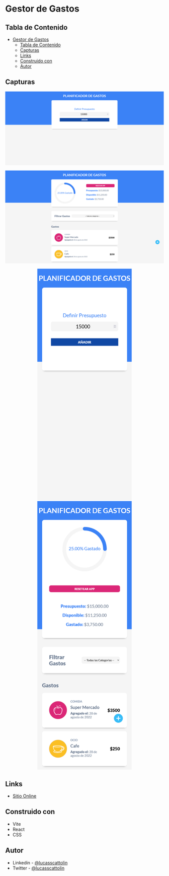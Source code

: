 # Gestor de Gastos

## Tabla de Contenido

- [Gestor de Gastos](#gestor-de-gastos)
  - [Tabla de Contenido](#tabla-de-contenido)
  - [Capturas](#capturas)
  - [Links](#links)
  - [Construido con](#construido-con)
  - [Autor](#autor)

## Capturas

<p align="center">
  <img src="src/img/final/Desktop 1.png" width="900">
</p>
<p align="center">
  <img src="src/img/final/Desktop 2.png" width="900">
</p>
<p align="center">
  <img src="src/img/final/Mobile 1.png" width="300">

  <img src="src/img/final/Mobile 2.png" width="300">
</p>

## Links

- [Sitio Online](https://poetic-alfajores-156eca.netlify.app/)

## Construido con

- Vite
- React
- CSS

## Autor

- Linkedin - [@lucasscattolin](https://www.linkedin.com/in/lucas-scattolin/)
- Twitter - [@lucasscattolin](https://www.twitter.com/lucasscattolin)


